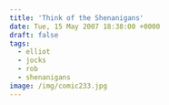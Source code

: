 ```yaml
---
title: 'Think of the Shenanigans'
date: Tue, 15 May 2007 18:38:00 +0000
draft: false
tags:
  - elliot
  - jocks
  - rob
  - shenanigans
image: /img/comic233.jpg
---
```



